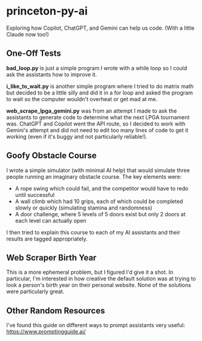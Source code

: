 # princeton-py-ai
Exploring how Copilot, ChatGPT, and Gemini can help us code. (With a little Claude now too!)

## One-Off Tests

**bad_loop.py** is just a simple program I wrote with a while loop so I could ask the assistants how to improve it.

**i_like_to_wait.py** is another simple program where I tried to do matrix math but decided to be a little silly and did it in a for loop and asked the program to wait so the computer wouldn't overheat or get mad at me.

**web_scrape_lpga_gemini.py** was from an attempt I made to ask the assistants to generate code to determine what the next LPGA tournament was. ChatGPT and Copilot went the API route, so I decided to work with Gemini's attempt and did not need to edit too many lines of code to get it working (even if it's buggy and not particularly reliable!).

## Goofy Obstacle Course

I wrote a simple simulator (with minimal AI help) that would simulate three people running an imaginary obstacle course. The key elements were:

- A rope swing which could fail, and the competitor would have to redo until successful
- A wall climb which had 10 grips, each of which could be completed slowly or quickly (simulating stamina and randomness)
- A door challenge, where 5 levels of 5 doors exist but only 2 doors at each level can actually open

I then tried to explain this course to each of my AI assistants and their results are tagged appropriately.

## Web Scraper Birth Year

This is a more ephemeral problem, but I figured I'd give it a shot. In particular, I'm interested in how creative the default solution was at trying to look a person's birth year on their personal website. None of the solutions were particularly great.

## Other Random Resources

I've found this guide on different ways to prompt assistants very useful: https://www.promptingguide.ai/


